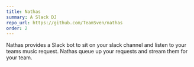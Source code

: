 ```yaml
---
title: Nathas
summary: A Slack DJ
repo_url: https://github.com/TeamSven/nathas
order: 2
---
```


Nathas provides a Slack bot to sit on your slack channel and listen to your teams music request. Nathas queue up your requests and stream them for your team.